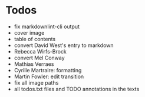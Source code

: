 # Todos

- fix markdownlint-cli output
- cover image
- table of contents
- convert David West's entry to markdown
- Rebecca Wirfs-Brock
- convert Mel Conway
- Mathias Verraes
- Cyrille Martraire: formatting
- Martin Fowler: edit transition
- fix all image paths
- all todos.txt files and TODO annotations in the texts